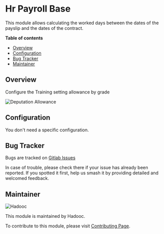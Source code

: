 # Hr Payroll Base

This module allows calculating the worked days between the dates of the payslip and the
dates of the contract.

**Table of contents**

- [Overview](#overview)
- [Configuration](#configuration)
- [Bug Tracker](#bug-tracker)
- [Maintainer](#maintainer)

## Overview

Configure the Training setting allowance by grade

![Deputation Allowance](static/src/img/allowance_setting.png)

## Configuration

You don't need a specific configuration.

## Bug Tracker

Bugs are tracked on [Gitlab Issues](https://gitlab.com/hadooc/odoo-sa/payroll/issues)

In case of trouble, please check there if your issue has already been reported. If you
spotted it first, help us smash it by providing detailed and welcomed feedback.

## Maintainer

![Hadooc](https://hadooc.com/logo)

This module is maintained by Hadooc.

To contribute to this module, please visit
[Contributing Page](https://gitlab.com/hadooc/extra/wikis/Contributing).
